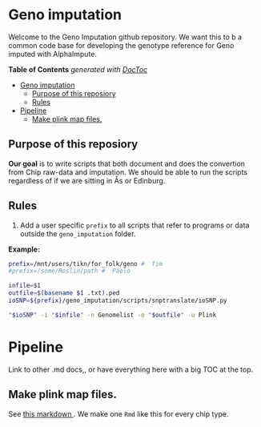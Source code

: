 # Geno imputation
Welcome to the Geno Imputation github repository. We want this to b a common code base for developing the genotype reference for Geno imputed with AlphaImpute. 

**Table of Contents**  *generated with [DocToc](http://doctoc.herokuapp.com/)*

- [Geno imputation](#)
	- [Purpose of this reposiory](#)
	- [Rules](#)
- [Pipeline](#)
	- [Make plink map files.](#)

## Purpose of this reposiory
**Our goal** is to write scripts that both document and does the convertion from Chip raw-data and imputation. We should be able to run the scripts regardless of if we are sitting in Ås or Edinburg.

## Rules
1. Add a user specific `prefix` to all scripts that refer to programs or data outside the `geno_imputation` folder. 

**Example:**

```sh
prefix=/mnt/users/tikn/for_folk/geno #  Tim  
#prefix=/some/Roslin/path #  Paolo 

infile=$1
outfile=$(basename $1 .txt).ped 
ioSNP=${prefix}/geno_imputation/scripts/snptranslate/ioSNP.py

"$ioSNP" -i "$infile" -n Genomelist -o "$outfile" -u Plink
```
# Pipeline
Link to other .md docs,, or have everything here with a big TOC at the top. 
## Make plink map files.
See [this markdown ](https://github.com/timknut/geno_imputation/blob/master/scripts/prepare_plink_map_example.md). We make one `Rmd` like this for every chip type. 
